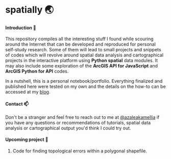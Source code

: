 # spatially :earth_asia:

#### Introduction :loudspeaker:
This repository compiles all the interesting stuff I found while scouring around the Internet that can be developed and reproduced for personal self-study research. Some of them will lead to small projects and snippets of codes which will revolve around spatial data analysis and cartographical projects in the interactive platform using **Python spatial** data modules. It may also include some exploration of the **ArcGIS API for JavaScript** and **ArcGIS Python for API** codes.

In a nutshell, this is a personal notebook/portfolio. Everything finalized and published here were tested on my own and the details on the how-to can be accessed at my [blog]("https://azaleakamellia.tumblr.com"). 


#### Contact :mailbox:
Don't be a stranger and feel free to reach out to me at [@azaleakamellia]("https://twitter.com/azaleakamellia") if you have any questions or recommendations of tutorials, spatial data analysis or cartographical output you'd think I could try out.

#### Upcoming project :pushpin:
1. Code for finding topological errors within a polygonal shapefile.
